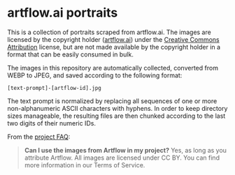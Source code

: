 # artflow.ai portraits

This is a collection of portraits scraped from artflow.ai. The images are licensed by the copyright holder ([artflow.ai](https://artflow.ai/)) under the [Creative Commons Attribution](https://creativecommons.org/licenses/by/4.0/) license, but are not made available by the copyright holder in a format that can be easily consumed in bulk.

The images in this repository are automatically collected, converted from WEBP to JPEG, and saved according to the following format:

    [text-prompt]-[artflow-id].jpg

The text prompt is normalized by replacing all sequences of one or more non-alphanumeric ASCII characters with hyphens. In order to keep directory sizes manageable, the resulting files are then chunked according to the last two digits of their numeric IDs.

From the [project FAQ](https://artflow.ai/about/):

> **Can I use the images from Artflow in my project?**
> Yes, as long as you attribute Artflow. All images are licensed under CC BY. You can find more information in our Terms of Service.
